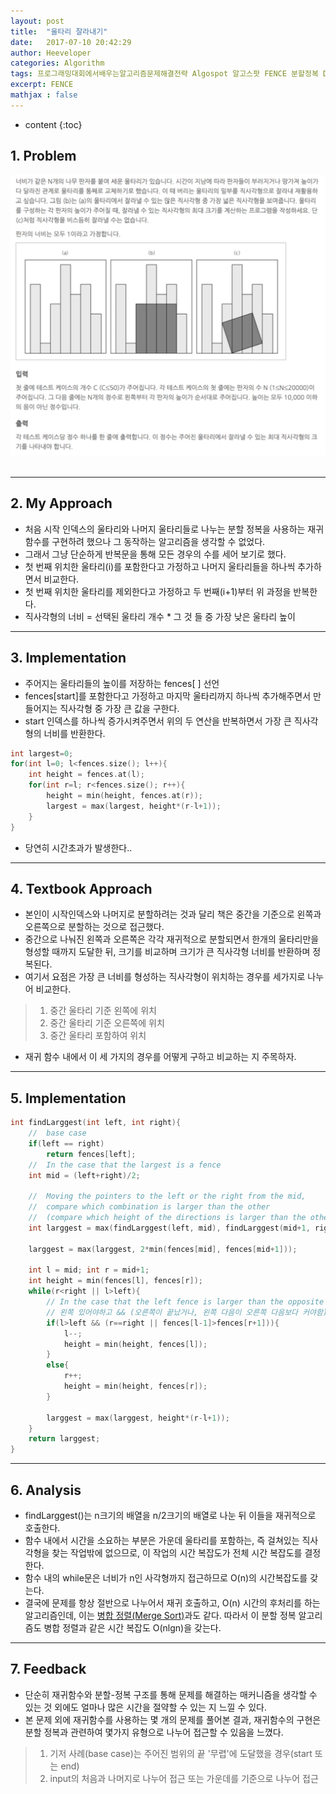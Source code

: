 ```yaml
---
layout: post
title:  "울타리 잘라내기"
date:   2017-07-10 20:42:29
author: Heeveloper
categories: Algorithm
tags: 프로그래밍대회에서배우는알고리즘문제해결전략 Algospot 알고스팟 FENCE 분할정복 DivedeandConquer
excerpt: FENCE
mathjax : false
---
```


* content
{:toc}

## 1. Problem
![screenshot](/img/fence_problem.png)
<br>
<br>

---
## 2. My Approach
* 처음 시작 인덱스의 울타리와 나머지 울타리들로 나누는 분할 정복을 사용하는 재귀함수를 구현하려 했으나 그 동작하는 알고리즘을 생각할 수 없었다.
* 그래서 그냥 단순하게 반복문을 통해 모든 경우의 수를 세어 보기로 했다.
* 첫 번째 위치한 울타리(i)를 포함한다고 가정하고 나머지 울타리들을 하나씩 추가하면서 비교한다.
* 첫 번째 위치한 울타리를 제외한다고 가정하고 두 번째(i+1)부터 위 과정을 반복한다.
* 직사각형의 너비 = 선택된 울타리 개수 * 그 것 들 중 가장 낮은 울타리 높이


---
## 3. Implementation
* 주어지는 울타리들의 높이를 저장하는 fences[ ] 선언
* fences[start]를 포함한다고 가정하고 마지막 울타리까지 하나씩 추가해주면서 만들어지는 직사각형 중 가장 큰 값을 구한다.
* start 인덱스를 하나씩 증가시켜주면서 위의 두 연산을 반복하면서 가장 큰 직사각형의 너비를 반환한다.

~~~c++
int largest=0;
for(int l=0; l<fences.size(); l++){
    int height = fences.at(l);
    for(int r=l; r<fences.size(); r++){
        height = min(height, fences.at(r));
        largest = max(largest, height*(r-l+1));
    }
}
~~~
* 당연히 시간초과가 발생한다..

---
## 4. Textbook Approach
* 본인이 시작인덱스와 나머지로 분할하려는 것과 달리 책은 중간을 기준으로 왼쪽과 오른쪽으로 분할하는 것으로 접근했다.
* 중간으로 나눠진 왼쪽과 오른쪽은 각각 재귀적으로 분할되면서 한개의 울타리만을 형성할 때까지 도달한 뒤, 크기를 비교하며 크기가 큰 직사각형 너비를 반환하며 정복된다.
* 여기서 요점은 가장 큰 너비를 형성하는 직사각형이 위치하는 경우를 세가지로 나누어 비교한다.
>1. 중간 울타리 기준 왼쪽에 위치
>2. 중간 울타리 기준 오른쪽에 위치
>3. 중간 울타리 포함하여 위치
* 재귀 함수 내에서 이 세 가지의 경우를 어떻게 구하고 비교하는 지 주목하자.

---
## 5. Implementation
~~~c++
int findLarggest(int left, int right){
    //  base case
    if(left == right)
        return fences[left];
    //  In the case that the largest is a fence
    int mid = (left+right)/2;

    //  Moving the pointers to the left or the right from the mid,
    //  compare which combination is larger than the other
    //  (compare which height of the directions is larger than the other)
    int larggest = max(findLarggest(left, mid), findLarggest(mid+1, right));

    larggest = max(larggest, 2*min(fences[mid], fences[mid+1]));

    int l = mid; int r = mid+1;
    int height = min(fences[l], fences[r]);
    while(r<right || l>left){
        // In the case that the left fence is larger than the opposite one
        // 왼쪽 있어야하고 && (오른쪽이 끝났거나, 왼쪽 다음이 오른쪽 다음보다 커야함)
        if(l>left && (r==right || fences[l-1]>fences[r+1])){
            l--;
            height = min(height, fences[l]);
        }
        else{
            r++;
            height = min(height, fences[r]);
        }

        larggest = max(larggest, height*(r-l+1));
    }
    return larggest;
}
~~~


---
## 6. Analysis
* findLarggest()는 n크기의 배열을 n/2크기의 배열로 나눈 뒤 이들을 재귀적으로 호출한다.
* 함수 내에서 시간을 소요하는 부분은 가운데 울타리를 포함하는, 즉 걸쳐있는 직사각형을 찾는 작업밖에 없으므로, 이 작업의 시간 복잡도가 전체 시간 복잡도를 결정한다.
* 함수 내의 while문은 너비가 n인 사각형까지 접근하므로 O(n)의 시간복잡도를 갖는다.
* 결국에 문제를 항상 절반으로 나누어서 재귀 호출하고, O(n) 시간의 후처리를 하는 알고리즘인데, 이는 [병합 정렬(Merge Sort)](https://ko.wikipedia.org/wiki/%ED%95%A9%EB%B3%91_%EC%A0%95%EB%A0%AC)과도 같다. 따라서 이 분할 정복 알고리즘도 병합 정렬과 같은 시간 복잡도 O(nlgn)을 갖는다.

---
## 7. Feedback
* 단순히 재귀함수와 분할-정복 구조를 통해 문제를 해결하는 매커니즘을 생각할 수 있는 것 외에도 얼마나 많은 시간을 절약할 수 있는 지 느낄 수 있다.
* 본 문제 외에 재귀함수를 사용하는 몇 개의 문제를 풀어본 결과, 재귀함수의 구현은 분할 정복과 관련하여 몇가지 유형으로 나누어 접근할 수 있음을 느꼈다.
>1. 기저 사례(base case)는 주어진 범위의 끝 '무렵'에 도달했을 경우(start 또는 end)
>2. input의 처음과 나머지로 나누어 접근 또는 가운데를 기준으로 나누어 접근
